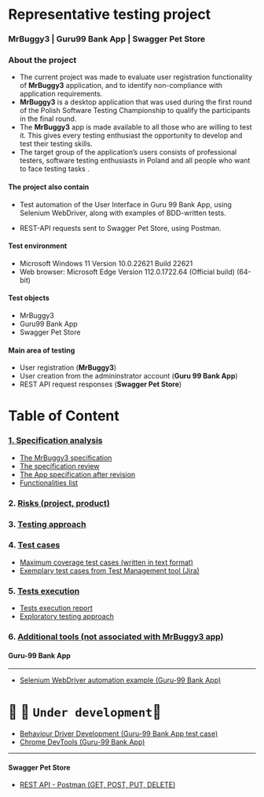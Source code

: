 # Representative testing project
### MrBuggy3 | Guru99 Bank App | Swagger Pet Store

### About the project

* The current project was made to evaluate user registration functionality of **MrBuggy3** application, and to identify non-compliance with application requirements.
* **MrBuggy3** is a desktop application that was used during the first round of the Polish Software Testing Championship to qualify the participants in the final round. 
* The **MrBuggy3** app is made available to all those who are willing to test it. This gives every testing enthusiast the opportunity to develop and test their testing skills. 
* The target group of the application’s users consists of professional testers, software testing enthusiasts in Poland and all people who want to face testing tasks .
#### The project also contain
- Test automation of the User Interface in Guru 99 Bank App, using Selenium WebDriver, along with examples of BDD-written tests.
* REST-API requests sent to Swagger Pet Store, using Postman.
#### Test environment 
* Microsoft Windows 11 Version	10.0.22621 Build 22621
* Web browser: Microsoft Edge Version 112.0.1722.64 (Official build) (64-bit)
#### Test objects
* MrBuggy3
* Guru99 Bank App 
* Swagger Pet Store
#### Main area of testing
* User registration (**MrBuggy3**)
* User creation from the admininstrator account (**Guru 99 Bank App**)
* REST API request responses (**Swagger Pet Store**)

# Table of Content
 ### [1. Specification analysis](https://github.com/MalfiRG/Project1/tree/main/Spec-analysis)
* [The MrBuggy3 specification](https://github.com/MalfiRG/Project1/blob/main/Spec-analysis/1.%20Mr_Buggy_3_specification.pdf)
* [The specification review](https://github.com/MalfiRG/Project1/blob/main/Spec-analysis/2.%20Requirements_review.pdf "Requirements_review") 
* [The App specification after revision](https://github.com/MalfiRG/Project1/blob/main/Spec-analysis/3.%20Mr_Buggy_3_specification-after-review.pdf "Mr_Buggy_3_specification-after-review")
* [Functionalities list](https://github.com/MalfiRG/Project1/blob/main/Spec-analysis/4.%20Functionalities-list.md)
 ### 2. [Risks (project, product)](https://github.com/MalfiRG/Project1/tree/main/Risks)
 ### 3. [Testing approach](https://github.com/MalfiRG/Project1/tree/main/Testing-approach)
 ### 4. [Test cases](https://github.com/MalfiRG/Project1/tree/main/test-cases)
* [Maximum coverage test cases (written in text format)](https://github.com/MalfiRG/Project1/blob/main/test-cases/Mr%20Buggy-registration-feature.pdf)
* [Exemplary test cases from Test Management tool (Jira)](https://github.com/MalfiRG/Project1/blob/main/test-cases/Test-cases-set.pdf)
 ### 5. [Tests execution](https://github.com/MalfiRG/Project1/tree/main/Tests-execution)
* [Tests execution report](https://github.com/MalfiRG/Project1/blob/main/Tests-execution/Test-execution-report.pdf)
* [Exploratory testing approach](https://github.com/MalfiRG/Project1/blob/main/Tests-execution/MRBUGGY3%20-%20exploratory%20testing%20report%20PT.pdf)
 ### 6. [Additional tools (not associated with MrBuggy3 app)](https://github.com/MalfiRG/Project1/tree/main/Other-tools)
 #### Guru-99 Bank App
---
* [Selenium WebDriver automation example (Guru-99 Bank App)](https://github.com/MalfiRG/Project1/blob/main/Other-tools/Selenium)
# :construction_worker: :construction: `Under development`:construction:
* [Behaviour Driver Development  (Guru-99 Bank App test case)](https://github.com/MalfiRG/Project1/blob/main/Other-tools/BDD-TC)
* [Chrome DevTools (Guru-99 Bank App)](https://github.com/MalfiRG/Project1/blob/main/Other-tools/DevTools)
---
#### Swagger Pet Store
* [REST API - Postman (GET, POST, PUT, DELETE)](https://github.com/MalfiRG/Project1/blob/main/Other-tools/REST-API-Postman)



